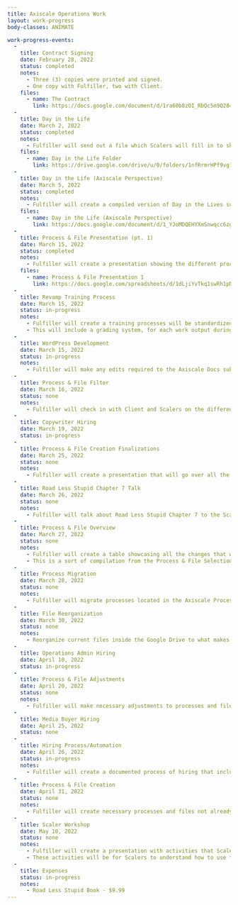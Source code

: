 ```yaml
---
title: Axiscale Operations Work
layout: work-progress
body-classes: ANIMATE

work-progress-events:
  -
    title: Contract Signing
    date: February 28, 2022
    status: completed
    notes:
      - Three (3) copies were printed and signed.
      - One copy with Fulfiller, two with Client.
    files:
      - name: The Contract
        link: https://docs.google.com/document/d/1ra60b8zOI_RbQc5m9Q284sNA69c4dsak/edit
  -
    title: Day in the Life
    date: March 2, 2022
    status: completed
    notes:
      - Fulfiller will send out a file which Scalers will fill in to show how their day/week/month/special tasks usually goes. This will be used to find out what processes need to be updated or created.
    files:
      - name: Day in the Life Folder
        link: https://drive.google.com/drive/u/0/folders/1nfRrmrHPf9vg1SCSWb-dgBiXHC9mkExz
  -
    title: Day in the Life (Axiscale Perspective)
    date: March 5, 2022
    status: completed
    notes:
      - Fulfiller will create a compiled version of Day in the Lives submitted by each role.
    files:
      - name: Day in the Life (Axiscale Perspective)
        link: https://docs.google.com/document/d/1_YJoMDQEHYXmSnwqcc6zg6Y9v1pUG_iYECag24bl4w8/edit
  -
    title: Process & File Presentation (pt. 1)
    date: March 15, 2022
    status: completed
    notes:
      - Fulfiller will create a presentation showing the different processes that can be migrated fully, what needs to be edited, what needs to be created, and what will not be moved to the new system. These files will come from Day in the Life.
    files:
      - name: Process & File Presentation 1
        link: https://docs.google.com/spreadsheets/d/1dLjiYvTkq1swRh1pN0TDTPrh0HyTyzeyEBvb1-Tyqqc/edit
  -
    title: Revamp Training Process
    date: March 15, 2022
    status: in-progress
    notes:
      - Fulfiller will create a training processes will be standardized and upgraded.
      - This will include a grading system, for each work output during the training there will be a criteria to judge the output.
  -
    title: WordPress Development
    date: March 15, 2022
    status: in-progress
    notes:
      - Fulfiller will make any edits required to the Axiscale Docs subdomain to make sure it meets the needs of the Process Library.
  -
    title: Process & File Filter
    date: March 16, 2022
    status: none
    notes:
      - Fulfiller will check in with Client and Scalers on the different processes from the presentation to make sure everyone is okay with the processes.
  -
    title: Copywriter Hiring
    date: March 19, 2022
    status: in-progress
  -
    title: Process & File Creation Finalizations
    date: March 25, 2022
    status: none
    notes:
      - Fulfiller will create a presentation that will go over all the changes in the processes & file creations.
  -
    title: Road Less Stupid Chapter 7 Talk
    date: March 26, 2022
    status: none
    notes:
      - Fulfiller will talk about Road Less Stupid Chapter 7 to the Scalers.
  -
    title: Process & File Overview
    date: March 27, 2022
    status: none
    notes:
      - Fulfiller will create a table showcasing all the changes that will happen during the adoption of Axiscale Docs.
      - This is a sort of compilation from the Process & File Selection Presentation and Process & File Filter.
  -
    title: Process Migration
    date: March 28, 2022
    status: none
    notes:
      - Fulfiller will migrate processes located in the Axiscale Process library to the Axiscale Docs subdomain (docs.axiscale.com).
  -
    title: File Reorganization
    date: March 30, 2022
    status: none
    notes:
      - Reorganize current files inside the Google Drive to what makes sense with Axiscale Docs.
  -
    title: Operations Admin Hiring
    date: April 10, 2022
    status: in-progress
  -
    title: Process & File Adjustments
    date: April 20, 2022
    status: none
    notes:
      - Fulfiller will make necessary adjustments to processes and files. This will come from the Process & File Overview.
  -
    title: Media Buyer Hiring
    date: April 25, 2022
    status: none
  -
    title: Hiring Process/Automation
    date: April 26, 2022
    status: in-progress
    notes:
      - Fulfiller will create a documented process of hiring that includes its automation. This will include updates to how the hiring is going.
  -
    title: Process & File Creation
    date: April 31, 2022
    status: none
    notes:
      - Fulfiller will create necessary processes and files not already created. This will come from the Process & File Overview.
  -
    title: Scaler Workshop
    date: May 10, 2022
    status: none
    notes:
      - Fulfiller will create a presentation with activities that Scalers must accomplish.
      - These activities will be for Scalers to understand how to use the Axiscale Docs website and to practice using the new processes and files.
  -
    title: Expenses
    status: in-progress
    notes:
      - Road Less Stupid Book - $9.99
---
```


